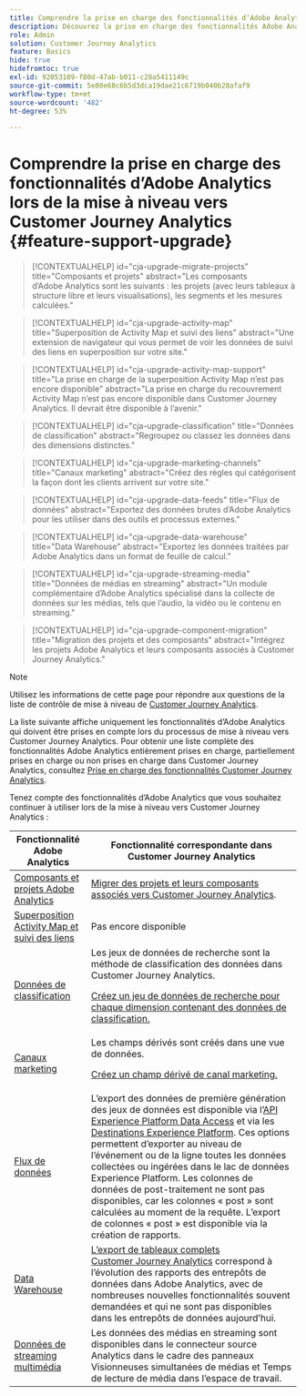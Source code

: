 ```yaml
---
title: Comprendre la prise en charge des fonctionnalités d’Adobe Analytics lors de la mise à niveau vers Customer Journey Analytics
description: Découvrez la prise en charge des fonctionnalités Adobe Analytics lors de la mise à niveau vers Customer Journey Analytics
role: Admin
solution: Customer Journey Analytics
feature: Basics
hide: true
hidefromtoc: true
exl-id: 92053109-f80d-47ab-b011-c28a5411149c
source-git-commit: 5e80e68c6b5d3dca19dae21c6719b040b28afaf9
workflow-type: tm+mt
source-wordcount: '482'
ht-degree: 53%

---
```


# Comprendre la prise en charge des fonctionnalités d’Adobe Analytics lors de la mise à niveau vers Customer Journey Analytics {#feature-support-upgrade}

<!-- markdownlint-disable MD034 -->

>[!CONTEXTUALHELP]
>id="cja-upgrade-migrate-projects"
>title="Composants et projets"
>abstract="Les composants d’Adobe Analytics sont les suivants : les projets (avec leurs tableaux à structure libre et leurs visualisations), les segments et les mesures calculées."

<!-- markdownlint-enable MD034 -->

<!-- markdownlint-disable MD034 -->

>[!CONTEXTUALHELP]
>id="cja-upgrade-activity-map"
>title="Superposition de Activity Map et suivi des liens"
>abstract="Une extension de navigateur qui vous permet de voir les données de suivi des liens en superposition sur votre site."

<!-- markdownlint-enable MD034 -->

<!-- markdownlint-disable MD034 -->

>[!CONTEXTUALHELP]
>id="cja-upgrade-activity-map-support"
>title="La prise en charge de la superposition Activity Map n’est pas encore disponible"
>abstract="La prise en charge du recouvrement Activity Map n’est pas encore disponible dans Customer Journey Analytics. Il devrait être disponible à l’avenir."

<!-- markdownlint-enable MD034 -->

<!-- markdownlint-disable MD034 -->

>[!CONTEXTUALHELP]
>id="cja-upgrade-classification"
>title="Données de classification"
>abstract="Regroupez ou classez les données dans des dimensions distinctes."

<!-- markdownlint-enable MD034 -->

<!-- markdownlint-disable MD034 -->

>[!CONTEXTUALHELP]
>id="cja-upgrade-marketing-channels"
>title="Canaux marketing"
>abstract="Créez des règles qui catégorisent la façon dont les clients arrivent sur votre site."

<!-- markdownlint-enable MD034 -->

<!-- markdownlint-disable MD034 -->

>[!CONTEXTUALHELP]
>id="cja-upgrade-data-feeds"
>title="Flux de données"
>abstract="Exportez des données brutes d’Adobe Analytics pour les utiliser dans des outils et processus externes."

<!-- markdownlint-enable MD034 -->

<!-- markdownlint-disable MD034 -->

>[!CONTEXTUALHELP]
>id="cja-upgrade-data-warehouse"
>title="Data Warehouse"
>abstract="Exportez les données traitées par Adobe Analytics dans un format de feuille de calcul."

<!-- markdownlint-enable MD034 -->

<!-- markdownlint-disable MD034 -->

>[!CONTEXTUALHELP]
>id="cja-upgrade-streaming-media"
>title="Données de médias en streaming"
>abstract="Un module complémentaire d’Adobe Analytics spécialisé dans la collecte de données sur les médias, tels que l’audio, la vidéo ou le contenu en streaming."

<!-- markdownlint-enable MD034 -->

<!-- markdownlint-disable MD034 -->

>[!CONTEXTUALHELP]
>id="cja-upgrade-component-migration"
>title="Migration des projets et des composants"
>abstract="Intégrez les projets Adobe Analytics et leurs composants associés à Customer Journey Analytics."

<!-- markdownlint-enable MD034 -->

>[!NOTE]
> 
>Utilisez les informations de cette page pour répondre aux questions de la liste de contrôle de mise à niveau de [Customer Journey Analytics](https://gigazelle.github.io/cja-ttv/).

La liste suivante affiche uniquement les fonctionnalités d’Adobe Analytics qui doivent être prises en compte lors du processus de mise à niveau vers Customer Journey Analytics. Pour obtenir une liste complète des fonctionnalités Adobe Analytics entièrement prises en charge, partiellement prises en charge ou non prises en charge dans Customer Journey Analytics, consultez [Prise en charge des fonctionnalités Customer Journey Analytics](/help/getting-started/aa-vs-cja/cja-aa.md).

Tenez compte des fonctionnalités d’Adobe Analytics que vous souhaitez continuer à utiliser lors de la mise à niveau vers Customer Journey Analytics :

| Fonctionnalité Adobe Analytics | Fonctionnalité correspondante dans Customer Journey Analytics |
|---------|----------|
| [Composants et projets Adobe Analytics](https://experienceleague.adobe.com/en/docs/analytics/analyze/analysis-workspace/build-workspace-project/freeform-overview) | [Migrer des projets et leurs composants associés vers Customer Journey Analytics](https://experienceleague.adobe.com/en/docs/analytics/admin/admin-tools/component-migration/prepare-component-migration). |
| [Superposition Activity Map et suivi des liens](https://experienceleague.adobe.com/en/docs/analytics/analyze/activity-map/overview) | Pas encore disponible |
| [Données de classification](https://experienceleague.adobe.com/en/docs/analytics/components/classifications/c-classifications) | Les jeux de données de recherche sont la méthode de classification des données dans Customer Journey Analytics.<p>[Créez un jeu de données de recherche pour chaque dimension contenant des données de classification.](/help/getting-started/cja-upgrade/cja-upgrade-dataset-lookup.md)</p> |
| [Canaux marketing](https://experienceleague.adobe.com/en/docs/analytics/components/marketing-channels/c-getting-started-mchannel) | Les champs dérivés sont créés dans une vue de données. <p>[Créez un champ dérivé de canal marketing.](/help/getting-started/cja-upgrade/cja-upgrade-marketing-channel.md)</p> |
| [Flux de données](https://experienceleague.adobe.com/en/docs/analytics/export/analytics-data-feed/data-feed-overview) | L’export des données de première génération des jeux de données est disponible via l’[API Experience Platform Data Access](https://experienceleague.adobe.com/docs/experience-platform/data-access/api.html?lang=fr) et via les [Destinations Experience Platform](https://experienceleague.adobe.com/docs/experience-platform/destinations/ui/activate/export-datasets.html?lang=fr). Ces options permettent d’exporter au niveau de l’événement ou de la ligne toutes les données collectées ou ingérées dans le lac de données Experience Platform. Les colonnes de données de post-traitement ne sont pas disponibles, car les colonnes « post » sont calculées au moment de la requête. L’export de colonnes « post » est disponible via la création de rapports. |
| [Data Warehouse](https://experienceleague.adobe.com/en/docs/analytics/export/data-warehouse/data-warehouse) | [L’export de tableaux complets Customer Journey Analytics](/help/analysis-workspace/export/export-cloud.md) correspond à l’évolution des rapports des entrepôts de données dans Adobe Analytics, avec de nombreuses nouvelles fonctionnalités souvent demandées et qui ne sont pas disponibles dans les entrepôts de données aujourd’hui. |
| [Données de streaming multimédia](https://experienceleague.adobe.com/fr/docs/media-analytics/using/media-overview) | Les données des médias en streaming sont disponibles dans le connecteur source Analytics dans le cadre des panneaux Visionneuses simultanées de médias et Temps de lecture de média dans l’espace de travail. |
